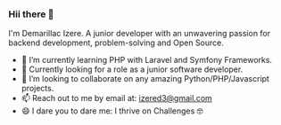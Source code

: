 ### Hii there 👋

I'm Demarillac Izere.
A junior developer with an unwavering passion for backend development, problem-solving and Open Source.

- 🌱 I’m currently learning PHP with Laravel and Symfony Frameworks.
- 🌱 Currently looking for a role as a junior software developer.
- 👯 I’m looking to collaborate on any amazing Python/PHP/Javascript projects.
- 📫 Reach out to me by email at: izered3@gmail.com
- 😄 I dare you to dare me: I thrive on Challenges 🤓

<!--### :fire: My Stats :

<!--[![GitHub Streak](http://github-readme-streak-stats.herokuapp.com?user=demarillacizere&theme=dark&background=000000)](https://git.io/streak-stats)-->

<!--[![Github stats](https://github-stats-ashy.vercel.app/api?username=demarillacizere&show_icons=true&theme=dark&rank_icon=github&hide_title=true)](https://github.com/demarillacizere/github-readme-stats)
<!--
**demarillacizere/demarillacizere** is a ✨ _special_ ✨ repository because its `README.md` (this file) appears on your GitHub profile.

Here are some ideas to get you started:

- 🔭 I’m currently working on ...
- 🌱 I’m currently learning PHP and Python
- 👯 I’m looking to collaborate on ...
- 🤔 I’m looking for help with ...
- 💬 Ask me about ...
- 📫 How to reach me: ...

- ⚡ Fun fact: ...
-->
